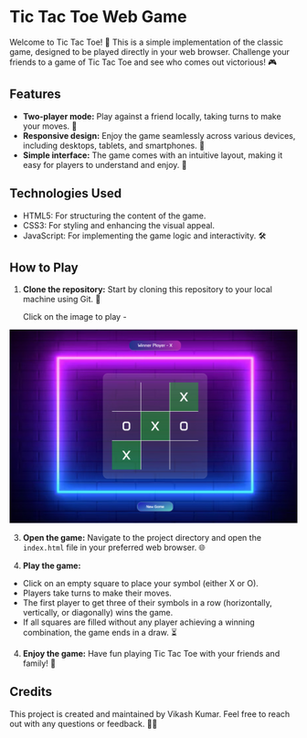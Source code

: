 # Tic Tac Toe Web Game

Welcome to Tic Tac Toe! 🎉 This is a simple implementation of the classic game, designed to be played directly in your web browser. Challenge your friends to a game of Tic Tac Toe and see who comes out victorious! 🎮

## Features

- **Two-player mode:** Play against a friend locally, taking turns to make your moves. 👫
- **Responsive design:** Enjoy the game seamlessly across various devices, including desktops, tablets, and smartphones. 📱
- **Simple interface:** The game comes with an intuitive layout, making it easy for players to understand and enjoy. 🎨

## Technologies Used

- HTML5: For structuring the content of the game.
- CSS3: For styling and enhancing the visual appeal.
- JavaScript: For implementing the game logic and interactivity. 🛠️

## How to Play

1. **Clone the repository:** Start by cloning this repository to your local machine using Git. 📂
   
   Click on the image to play -  
   
[![Tic Tac Toe Web Game](preview.png)](https://vikash439.github.io/Tic-Tac-Toe/)

3. **Open the game:** Navigate to the project directory and open the `index.html` file in your preferred web browser. 🌐

4. **Play the game:**
- Click on an empty square to place your symbol (either X or O).
- Players take turns to make their moves.
- The first player to get three of their symbols in a row (horizontally, vertically, or diagonally) wins the game.
- If all squares are filled without any player achieving a winning combination, the game ends in a draw. ⏳

4. **Enjoy the game:** Have fun playing Tic Tac Toe with your friends and family! 🥳

## Credits

This project is created and maintained by Vikash Kumar. Feel free to reach out with any questions or feedback. 🙋‍♂️

